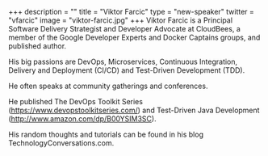 +++
description = ""
title = "Viktor Farcic"
type = "new-speaker"
twitter = "vfarcic"
image = "viktor-farcic.jpg"
+++
Viktor Farcic is a Principal Software Delivery Strategist and Developer Advocate at CloudBees, a member of the Google Developer Experts and Docker Captains groups, and published author.

His big passions are DevOps, Microservices, Continuous Integration, Delivery and Deployment (CI/CD) and Test-Driven Development (TDD).

He often speaks at community gatherings and conferences.

He published The DevOps Toolkit Series (https://www.devopstoolkitseries.com/) and Test-Driven Java Development (http://www.amazon.com/dp/B00YSIM3SC).

His random thoughts and tutorials can be found in his blog TechnologyConversations.com.